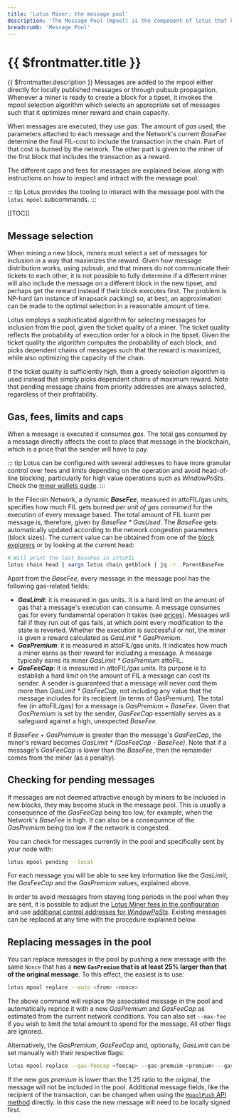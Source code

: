 ```yaml
---
title: 'Lotus Miner: the message pool'
description: 'The Message Pool (mpool) is the component of lotus that handles pending messages for inclusion in the chain.'
breadcrumb: 'Message Pool'
---
```


# {{ $frontmatter.title }}

{{ $frontmatter.description }} Messages are added to the mpool either directly for locally published messages or through pubsub propagation. Whenever a miner is ready to create a block for a tipset, it invokes the mpool selection algorithm which selects an appropriate set of messages such that it optimizes miner reward and chain capacity.

When messages are executed, they use _gas_. The amount of _gas_ used, the parameters attached to each message and the Network's current _BaseFee_ determine the final FIL-cost to include the transaction in the chain. Part of that cost is burned by the network. The other part is given to the miner of the first block that includes the transaction as a reward.

The different caps and fees for messages are explained below, along with instructions on how to inspect and intract with the message pool.

::: tip
Lotus provides the tooling to interact with the message pool with the `lotus mpool` subcommands.
:::

[[TOC]]

## Message selection

When mining a new block, miners must select a set of messages for inclusion in a way that maximizes the reward. Given how message distribution works, using pubsub, and that miners do not communicate their tickets to each other, it is not possible to fully determine if a different miner will also include the message on a different block in the new tipset, and perhaps get the reward instead if their block executes first. The problem is NP-hard (an instance of knapsack packing) so, at best, an approximation can be made to the optimal selection in a reasonable amount of time.

Lotus employs a sophisticated algorithm for selecting messages for inclusion from the pool, given the ticket quality of a miner. The ticket quality reflects the probability of execution order for a block in the tipset. Given the ticket quality the algorithm computes the probability of each block, and picks dependent chains of messages such that the reward is maximized, while also optimizing the capacity of the chain.

If the ticket quality is sufficiently high, then a greedy selection algorithm is used instead that simply picks dependent chains of maximum reward. Note that pending message chains from priority addresses are always selected, regardless of their profitability.

## Gas, fees, limits and caps

When a message is executed it consumes _gas_. The total gas consumed by a message directly affects the cost to place that message in the blockchain, which is a price that the sender will have to pay.

::: tip
Lotus can be configured with several addresses to have more granular control over fees and limits depending on the operation and avoid head-of-line blocking, particularly for high value operations such as _WindowPoSts_. Check the [miner wallets guide](miner-wallets.md).
:::

In the Filecoin Network, a dynamic **_BaseFee_**, measured in attoFIL/gas units, specifies how much FIL gets burned _per unit of gas consumed_ for the execution of every message based. The total amount of FIL burnt per message is, therefore, given by _BaseFee \* GasUsed_. The _BaseFee_ gets automatically updated according to the network congestion parameters (block sizes). The current value can be obtained from one of the [block explorers](../../get-started/explore-the-network.md) or by looking at the current head:

```sh
# Will print the last BaseFee in attoFIL
lotus chain head | xargs lotus chain getblock | jq -r .ParentBaseFee
```

Apart from the _BaseFee_, every message in the message pool has the following gas-related fields:

- **_GasLimit_**: it is measured in gas units. It is a hard limit on the amount of gas that a message's execution can consume. A message consumes gas for every fundamental operation it takes (see [prices](https://github.com/filecoin-project/lotus/blob/d678fe4bfa5b4c70bcebd46cdc38aafc452b42d1/chain/vm/gas.go#L87)). Messages will fail if they run out of gas fails, at which point every modification to the state is reverted. Whether the execution is successful or not, the miner is given a reward calculated as _GasLimit \* GasPremium_.
- **_GasPremium_**: it is measured in attoFIL/gas units. It indicates how much a miner earns as their reward for including a message. A message typically earns its miner _GasLimit \* GasPremium_ attoFIL.
- **_GasFeeCap_**: it is measured in attoFIL/gas units. Its purpose is to establish a hard limit on the amount of FIL a message can cost its sender. A sender is guaranteed that a message will never cost them more than _GasLimit \* GasFeeCap_, not including any value that the message includes for its recipient (in terms of GasPremium). The total fee (in attoFIL/gas) for a message is _GasPremium + BaseFee_. Given that _GasPremium_ is set by the sender, _GasFeeCap_ essentially serves as a safeguard against a high, unexpected _BaseFee_.

If _BaseFee + GasPremium_ is greater than the message's _GasFeeCap_, the miner's reward becomes _GasLimit \* (GasFeeCap - BaseFee)_. Note that if a message's _GasFeeCap_ is lower than the _BaseFee_, then the remainder comes from the miner (as a penalty).

## Checking for pending messages

If messages are not deemed attractive enough by miners to be included in new blocks, they may become stuck in the message pool. This is usually a consequence of the _GasFeeCap_ being too low, for example, when the Network's _BaseFee_ is high. It can also be a consequence of the _GasPremium_ being too low if the network is congested.

You can check for messages currently in the pool and specifically sent by your node with:

```sh
lotus mpool pending --local
```

For each message you will be able to see key information like the _GasLimit_, the _GasFeeCap_ and the _GasPremium_ values, explained above.

In order to avoid messages from staying long periods in the pool when they are sent, it is possible to adjust the [Lotus Miner fees in the configuration](miner-configuration.md) and use [additional control addresses for _WindowPoSts_](miner-wallets.md). Existing messages can be replaced at any time with the procedure explained below.

## Replacing messages in the pool

You can replace messages in the pool by pushing a new message with the same `Nonce` that has a **new `GasPremium` that is at least 25% larger than that of the original message**. To this effect, the easiest is to use:

```sh
lotus mpool replace --auto <from> <nonce>
```

The above command will replace the associated message in the pool and automatically reprice it with a new _GasPremium_ and _GasFeeCap_ as estimated from the current network conditions. You can also set `--max-fee` if you wish to limit the total amount to spend for the message. All other flags are ignored.

Alternatively, the _GasPremium_, _GasFeeCap_ and, optionally, _GasLimit_ can be set manually with their respective flags:

```sh
lotus mpool replace --gas-feecap <feecap> --gas-premuim <premium> --gas-limit <limit> <from> <nonce>
```

If the new _gas premium_ is lower than the 1.25 ratio to the original, the message will not be included in the pool. Additional message fields, like the recipient of the transaction, can be changed when using the [`MpoolPush` API method](../../reference/lotus-api.md) directly. In this case the new message will need to be locally signed first.
